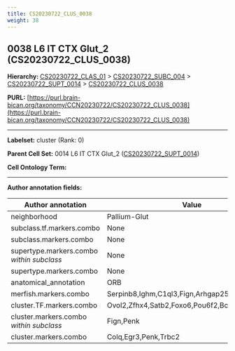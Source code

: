 ```yaml
---
title: CS20230722_CLUS_0038
weight: 38
---
```

## 0038 L6 IT CTX Glut_2 (CS20230722_CLUS_0038)
<b>Hierarchy: </b>
[CS20230722_CLAS_01](../CS20230722_CLAS_01) >
[CS20230722_SUBC_004](../CS20230722_SUBC_004) >
[CS20230722_SUPT_0014](../CS20230722_SUPT_0014) >
[CS20230722_CLUS_0038](../CS20230722_CLUS_0038)

**PURL:** [https://purl.brain-bican.org/taxonomy/CCN20230722/CS20230722_CLUS_0038](https://purl.brain-bican.org/taxonomy/CCN20230722/CS20230722_CLUS_0038)

---


**Labelset:** cluster (Rank: 0)

**Parent Cell Set:** 0014 L6 IT CTX Glut_2 ([CS20230722_SUPT_0014](../CS20230722_SUPT_0014))



**Cell Ontology Term:** 

[MARKER GENES.]: #


---

[TRANSFERRED ANNOTATIONS.]: #


[AUTHOR ANNOTATION FIELDS.]: #


**Author annotation fields:**

| Author annotation | Value |
|-------------------|-------|
|neighborhood|Pallium-Glut|
|subclass.tf.markers.combo|None|
|subclass.markers.combo|None|
|supertype.markers.combo _within subclass_|None|
|supertype.markers.combo|None|
|anatomical_annotation|ORB|
|merfish.markers.combo|Serpinb8,Ighm,C1ql3,Fign,Arhgap25,Penk,Slc17a7|
|cluster.TF.markers.combo|Ovol2,Zfhx4,Satb2,Foxo6,Pou6f2,Bcl11b|
|cluster.markers.combo _within subclass_|Fign,Penk|
|cluster.markers.combo|Colq,Egr3,Penk,Trbc2|
